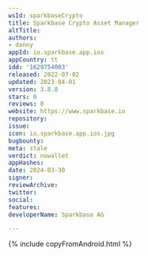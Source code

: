 ```yaml
---
wsId: sparkbaseCrypto
title: Sparkbase Crypto Asset Manager
altTitle: 
authors:
- danny
appId: io.sparkbase.app.ios
appCountry: tt
idd: '1629754003'
released: 2022-07-02
updated: 2023-04-01
version: 3.8.8
stars: 0
reviews: 0
website: https://www.sparkbase.io
repository: 
issue: 
icon: io.sparkbase.app.ios.jpg
bugbounty: 
meta: stale
verdict: nowallet
appHashes: 
date: 2024-03-30
signer: 
reviewArchive: 
twitter: 
social: 
features: 
developerName: Sparkbase AG

---
```


{% include copyFromAndroid.html %}
